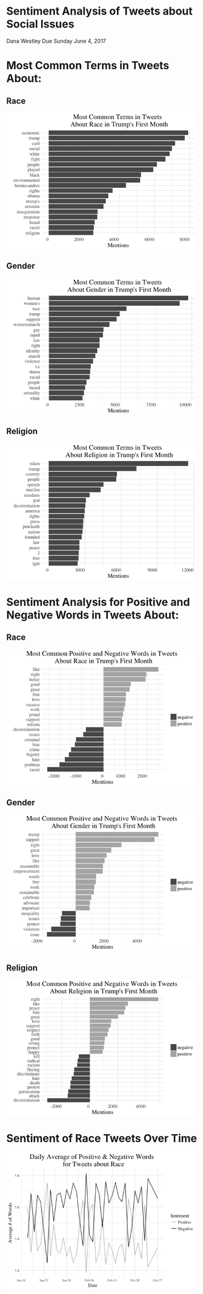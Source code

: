 Sentiment Analysis of Tweets about Social Issues
================
Dana Westley
Due Sunday June 4, 2017

Most Common Terms in Tweets About:
==================================

Race
----

![](Class_Presentation_files/figure-markdown_github/unnamed-chunk-1-1.png)

Gender
------

![](Class_Presentation_files/figure-markdown_github/unnamed-chunk-2-1.png)

Religion
--------

![](Class_Presentation_files/figure-markdown_github/unnamed-chunk-3-1.png)

Sentiment Analysis for Positive and Negative Words in Tweets About:
===================================================================

Race
----

![](Class_Presentation_files/figure-markdown_github/unnamed-chunk-4-1.png)

Gender
------

![](Class_Presentation_files/figure-markdown_github/unnamed-chunk-5-1.png)

Religion
--------

![](Class_Presentation_files/figure-markdown_github/unnamed-chunk-6-1.png)

Sentiment of Race Tweets Over Time
==================================

![](Class_Presentation_files/figure-markdown_github/unnamed-chunk-8-1.png)
